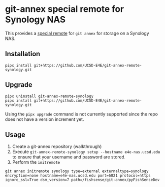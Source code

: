 # git-annex special remote for Synology NAS
This provides a [special remote](https://git-annex.branchable.com/special_remotes/web/) for `git annex` for storage on a Synology NAS.

## Installation
```
pipx install git+https://github.com/UCSD-E4E/git-annex-remote-synology.git
```

## Upgrade
```
pipx uninstall git-annex-remote-synology
pipx install git+https://github.com/UCSD-E4E/git-annex-remote-synology.git
```
Using the `pipx upgrade` command is not currently supported since the repo does not have a version increment yet.

## Usage
1. Create a git-annex repository (walkthrough)
2. Execute `git-annex-remote-synology setup --hostname e4e-nas.ucsd.edu` to ensure that your username and password are stored.
3. Perform the `initremote`
```
git annex initremote synology type=external externaltype=synology encryption=none hostname=e4e-nas.ucsd.edu port=6021 protocol=https ignore_ssl=True dsm_version=7 path=/fishsense/git-annex/pyFishSenseDev
```